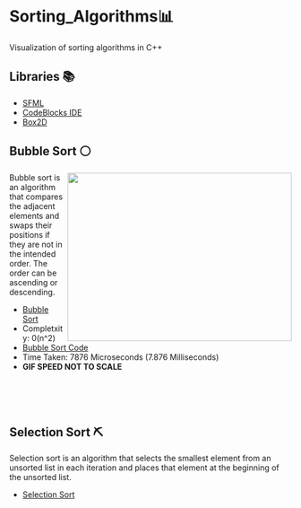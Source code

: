 # Sorting_Algorithms📊
Visualization of sorting algorithms in C++

## Libraries 📚
* [SFML](https://www.sfml-dev.org/)
* [CodeBlocks IDE](http://www.codeblocks.org/)
* [Box2D](https://box2d.org/)

## Bubble Sort ⚪
<img width="400" height="300" align='Right' src="https://github.com/Raziz1/Sorting_Algorithms/blob/main/gif/Bubble_Sort_GIF.gif? raw=true">
Bubble sort is an algorithm that compares the adjacent elements and swaps their positions if they are not in the intended order. The order can be ascending or descending.

  * [Bubble Sort](https://www.programiz.com/dsa/bubble-sort)
  * Completxity: 0(n^2)
  * [Bubble Sort Code](https://github.com/Raziz1/Sorting_Algorithms/blob/main/code/main.cpp)
  * Time Taken: 7876 Microseconds (7.876 Milliseconds)
  * **GIF SPEED NOT TO SCALE**
  </br>
  </br>
  </br>

## Selection Sort ⛏
Selection sort is an algorithm that selects the smallest element from an unsorted list in each iteration and places that element at the beginning of the unsorted list.

* [Selection Sort](https://www.programiz.com/dsa/selection-sort)
